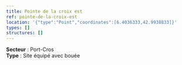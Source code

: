 ```yaml
---
title: Pointe de la croix est
ref: pointe-de-la-croix-est
location: '{"type":"Point","coordinates":[6.4036333,42.9938833]}'
types: []
structures: []
---
```


**Secteur** : Port-Cros  
**Type** : Site équipé avec bouée  

